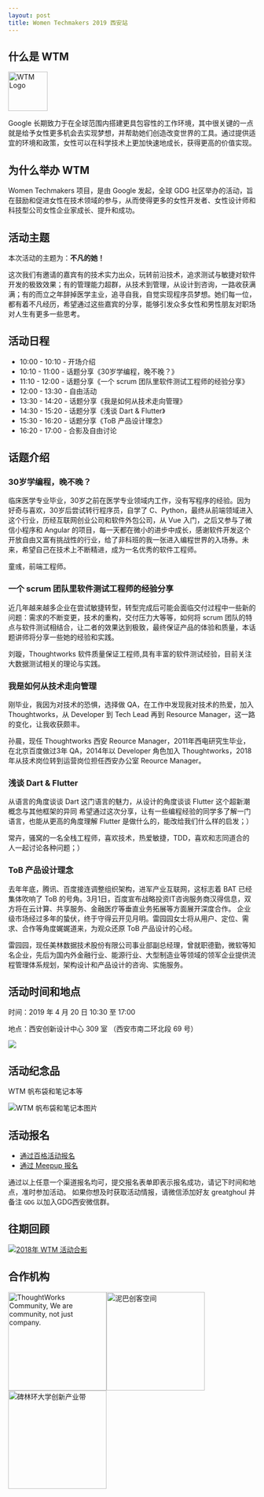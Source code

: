 ```yaml
---
layout: post
title: Women Techmakers 2019 西安站
---
```


## 什么是 WTM

<img src="https://i.loli.net/2019/04/02/5ca2fbfdd5ac7.jpg" alt="WTM Logo" height="80" />

Google 长期致力于在全球范围内搭建更具包容性的工作环境，其中很关键的一点就是给予女性更多机会去实现梦想，并帮助她们创造改变世界的工具。通过提供适宜的环境和政策，女性可以在科学技术上更加快速地成长，获得更高的价值实现。

## 为什么举办 WTM

Women Techmakers 项目，是由 Google 发起，全球 GDG 社区举办的活动，旨在鼓励和促进女性在技术领域的参与，从而使得更多的女性开发者、女性设计师和科技型公司女性企业家成长、提升和成功。

## 活动主题

本次活动的主题为：**不凡的她！**

这次我们有邀请的嘉宾有的技术实力出众，玩转前沿技术，追求测试与敏捷对软件开发的极致效果；有的管理能力超群，从技术到管理，从设计到咨询，一路收获满满；有的而立之年辞掉医学主业，追寻自我，自觉实现程序员梦想。她们每一位，都有着不凡经历，希望通过这些嘉宾的分享，能够引发众多女性和男性朋友对职场对人生有更多一些思考。

## 活动日程

- 10:00 - 10:10 - 开场介绍
- 10:10 - 11:00 - 话题分享《30岁学编程，晚不晚？》
- 11:10 - 12:00 - 话题分享《一个 scrum 团队里软件测试工程师的经验分享》
- 12:00 - 13:30 - 自由活动
- 13:30 - 14:20 - 话题分享《我是如何从技术走向管理》
- 14:30 - 15:20 - 话题分享《浅谈 Dart & Flutter》
- 15:30 - 16:20 - 话题分享《ToB 产品设计理念》
- 16:20 - 17:00 - 合影及自由讨论

## 话题介绍

### 30岁学编程，晚不晚？

临床医学专业毕业，30岁之前在医学专业领域内工作，没有写程序的经验。因为好奇与喜欢，30岁后尝试转行程序员，自学了 C、Python，最终从前端领域进入这个行业，历经互联网创业公司和软件外包公司，从 Vue 入门，之后又参与了微信小程序和 Angular 的项目，每一天都在微小的进步中成长，感谢软件开发这个开放自由又富有挑战性的行业，给了非科班的我一张进入编程世界的入场券。未来，希望自己在技术上不断精进，成为一名优秀的软件工程师。

<div class="small text-info">童彧，前端工程师。</div>

### 一个 scrum 团队里软件测试工程师的经验分享

近几年越来越多企业在尝试敏捷转型，转型完成后可能会面临交付过程中一些新的问题：需求的不断变更，技术的重构，交付压力大等等，如何将 scrum 团队的特点与软件测试相结合，让二者的效果达到极致，最终保证产品的体验和质量，本话题讲师将分享一些她的经验和实践。

<div class="small text-info">刘璇，Thoughtworks 软件质量保证工程师,具有丰富的软件测试经验，目前关注大数据测试相关的理论与实践。</div>

### 我是如何从技术走向管理

刚毕业，我因为对技术的恐惧，选择做 QA，在工作中发现我对技术的热爱，加入 Thoughtworks，从 Developer 到 Tech Lead 再到 Resource Manager，这一路的变化，让我收获颇丰。

<div class="small text-info">孙晨，现任 Thoughtworks 西安 Reource Manager，2011年西电研究生毕业，在北京百度做过3年 QA，2014年以 Developer 角色加入 Thoughtworks，2018年从技术岗位转到运营岗位担任西安办公室 Reource Manager。</div>

### 浅谈 Dart & Flutter

从语言的角度谈谈 Dart 这门语言的魅力，从设计的角度谈谈 Flutter 这个超新潮概念与其他框架的异同
希望通过这次分享，让有一些编程经验的同学多了解一门语言，也能从更高的角度理解 Flutter 是做什么的，能改给我们什么样的启发；）

<div class="small text-info">常卉，骚窝的一名全栈工程师，喜欢技术，热爱敏捷，TDD，喜欢和志同道合的人一起讨论各种问题；）</div>

### ToB 产品设计理念

去年年底，腾讯、百度接连调整组织架构，进军产业互联网，这标志着 BAT 已经集体吹响了 ToB 的号角。3月1日，百度宣布战略投资IT咨询服务商汉得信息，双方将在云计算、共享服务、金融医疗等垂直业务拓展等方面展开深度合作。
企业级市场经过多年的蛰伏，终于守得云开见月明。雷园园女士将从用户、定位、需求、合作等角度娓娓道来，为观众还原 ToB 产品设计的心经。

<div class="small text-info">雷园园，现任美林数据技术股份有限公司事业部副总经理，曾就职德勤，微软等知名企业，先后为国内外金融行业、能源行业、大型制造业等领域的领军企业提供流程管理体系规划，架构设计和产品设计的咨询、实施服务。</div>

## 活动时间和地点

时间：2019 年 4 月 20 日 10:30 至 17:00

地点：西安创新设计中心 309 室 （西安市南二环北段 69 号）

[![](https://i.loli.net/2019/04/02/5ca35e66de3e4.jpg)](http://f.amap.com/6aN5P_01126Fz)

## 活动纪念品

WTM 帆布袋和笔记本等

![WTM 帆布袋和笔记本图片](https://i.loli.net/2019/04/02/5ca3233625b2c.jpg)

## 活动报名

- [通过百格活动报名](https://www.bagevent.com/event/2506832)
- [通过 Meepup 报名](https://www.meetup.com/GDG-Xian/events/260268936/)

通过以上任意一个渠道报名均可，提交报名表单即表示报名成功，请记下时间和地点，准时参加活动。
如果你想及时获取活动情报，请微信添加好友 greatghoul 并备注 `GDG` 以加入GDG西安微信群。

## 往期回顾

[![2018年 WTM 活动合影](https://i.loli.net/2019/04/02/5ca31fc3b8790.jpg)](https://gdgxian.org/2018/04/25/wtm-review/)

## 合作机构

<img src="https://i.loli.net/2019/04/02/5ca32375e7e1a.jpg" alt="ThoughtWorks Community, We are community, not just company." height="200"/><img src="https://i.loli.net/2019/04/02/5ca35b54a7316.jpg" alt="泥巴创客空间" height="200" />
<img src="https://i.loli.net/2019/04/02/5ca35ce7b91ab.jpg" alt="碑林环大学创新产业带" height="200" />

